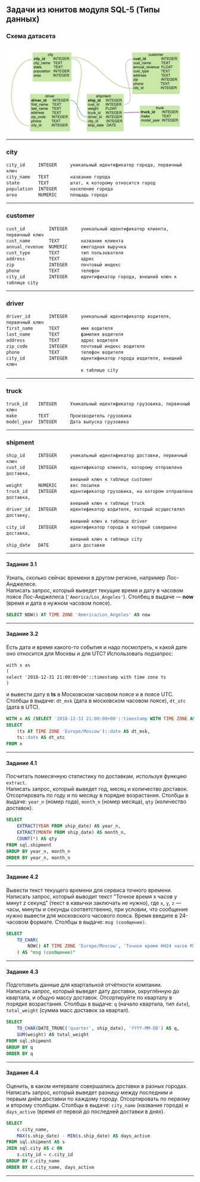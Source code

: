 ## Задачи из юнитов модуля SQL-5 (Типы данных) ##

### Схема датасета ###

![Схема датасета](../02-27-SQL-4/schema.png)

----

### city ###

    city_id     INTEGER     уникальный идентификатор города, первичный ключ
    city_name   TEXT        название города
    state       TEXT        штат, к которому относится город
    population  INTEGER     население города
    area        NUMERIC     площадь города

----

### customer ###

    cust_id         INTEGER     уникальный идентификатор клиента, первичный ключ
    cust_name       TEXT        название клиента
    annual_revenue  NUMERIC     ежегодная выручка
    cust_type       TEXT        тип пользователя
    address         TEXT        адрес
    zip             INTEGER     почтовый индекс
    phone           TEXT        телефон
    city_id         INTEGER     идентификатор города, внешний ключ к таблице city

----

### driver ###

    driver_id       INTEGER     уникальный идентификатор водителя, первичный ключ
    first_name      TEXT        имя водителя
    last_name       TEXT        фамилия водителя
    address         TEXT        адрес водителя
    zip_code        INTEGER     почтовый индекс водителя
    phone           TEXT        телефон водителя
    city_id         INTEGER     идентификатор города водителя, внешний ключ
                                к таблице city

----

### truck ###

    truck_id    INTEGER     Уникальный идентификатор грузовика, первичный ключ
    make        TEXT        Производитель грузовика
    model_year  INTEGER     Дата выпуска грузовика

----

### shipment ###

    ship_id     INTEGER     уникальный идентификатор доставки, первичный ключ
    cust_id     INTEGER     идентификатор клиента, которому отправлена доставка,
                            внешний ключ к таблице customer
    weight      NUMERIC     вес посылки
    truck_id    INTEGER     идентификатор грузовика, на котором отправлена доставка,
                            внешний ключ к таблице truck
    driver_id   INTEGER     идентификатор водителя, который осуществлял доставку,
                            внешний ключ к таблице driver
    city_id     INTEGER     идентификатор города в который совершена доставка,
                            внешний ключ к таблице city
    ship_date   DATE        дата доставки

----

#### **Задание 3.1** ####

Узнать, сколько сейчас времени в другом регионе, например Лос-Анджелесе.    
Написать запрос, который выведет текущие время и дату в часовом поясе
Лос-Анджелеса (`'America/Los_Angeles'`). Столбец в выдаче&nbsp;&mdash; **now**
(время и дата в нужном часовом поясе).

```sql
SELECT NOW() AT TIME ZONE 'America/Los_Angeles' AS now
```

----

#### **Задание 3.2** ####

Есть дата и время какого-то события и надо посмотреть, к какой дате оно
относится для Москвы и для UTC? Использовать подзапрос:

```text
with x as 
(
select '2018-12-31 21:00:00+00'::timestamp with time zone ts
)
```

и вывести дату в **ts** в Московском часовом поясе и в поясе UTC. Столбцы в
выдаче: `dt_msk` (дата в московском часовом поясе), `dt_utc` (дата в UTC).

```sql
WITH x AS (SELECT '2018-12-31 21:00:00+00'::timestamp WITH TIME ZONE AS ts)
SELECT
    (ts AT TIME ZONE 'Europe/Moscow')::date AS dt_msk,
    ts::date AS dt_utc
FROM x
```

----

#### **Задание 4.1** ####

Посчитать помесячную статистику по доставкам, используя функцию `extract`.    
Написать запрос, который выведет год, месяц и количество доставок. Отсортировать
по году и по месяцу в порядке возрастания. Столбцы в выдаче: `year_n` (номер
года), `month_n` (номер месяца), `qty` (количество доставок).

```sql
SELECT
    EXTRACT(YEAR FROM ship_date) AS year_n,
    EXTRACT(MONTH FROM ship_date) AS month_n,
    COUNT(*) AS qty
FROM sql.shipment
GROUP BY year_n, month_n
ORDER BY year_n, month_n
```

----

#### **Задание 4.2** ####

Вывести текст текущего времени для сервиса точного времени.    
Написать запрос, который выводит текст "Точное время x часов y минут z секунд"
(текст в кавычки заключать не нужно), где `x`, `y`, `z`&nbsp;&mdash; часы,
минуты и секунды соответственно, при условии, что сообщение нужно вывести для
московского часового пояса. Время введите в 24-часовом формате. Столбцы в
выдаче: `msg (сообщение)`.

```sql
SELECT
    TO_CHAR(
        NOW() AT TIME ZONE 'Europe/Moscow', 'Точное время HH24 часов MI минут SS секунд'
    ) AS "msg (сообщение)"
```

----

#### **Задание 4.3** ####

Подготовить данные для квартальной отчётности компании.    
Написать запрос, который выведет дату доставки, округлённую до квартала, и общую
массу доставок. Отсортируйте по кварталу в порядке возрастания. Столбцы в
выдаче: `q` (начало квартала, тип `date`), `total_weight` (сумма масс доставок
за квартал).

```sql
SELECT
    TO_CHAR(DATE_TRUNC('quarter', ship_date), 'YYYY-MM-DD') AS q,
    SUM(weight) AS total_weight
FROM sql.shipment
GROUP BY q
ORDER BY q
```

----

#### **Задание 4.4** ####

Оценить, в каком интервале совершались доставки в разных городах.    
Написать запрос, который выведет разницу между последним и первым днём доставки
по каждому городу. Отсортировать по первому и второму столбцам. Столбцы в
выдаче: `city_name` (название города) и `days_active` (время от первой до
последней доставки в днях).

```sql
SELECT
    c.city_name,
    MAX(s.ship_date) - MIN(s.ship_date) AS days_active
FROM sql.shipment AS s
JOIN sql.city AS c ON
    s.city_id = c.city_id
GROUP BY c.city_name
ORDER BY c.city_name, days_active
```

----
